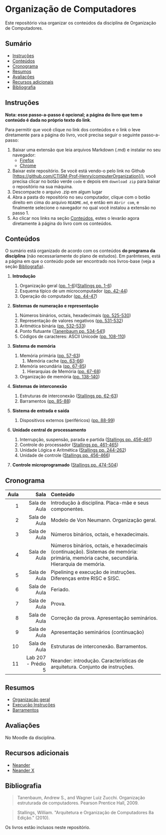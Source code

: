 # Organização de Computadores

Este repositório visa organizar os conteúdos da disciplina de Organização de Computadores.

## Sumário

* [Instruções](#instruções)
* [Conteúdos](#conteúdos)
* [Cronograma](#cronograma)
* [Resumos](#resumos)
* [Avaliações](#avaliações)
* [Recursos adicionais](#recursos-adicionais)
* [Bibliografia](#bibliografia)

## Instruções

**Nota: esse passo-a-passo é opcional; a página do livro que tem o conteúdo é dada no próprio texto do link**.

Para permitir que você clique no link dos conteúdos e o link o leve diretamente para a página do livro, você precisa seguir o seguinte passo-a-passo:

1. Baixar uma extensão que leia arquivos Markdown (.md) e instalar no seu navegador:
   * [Firefox](https://addons.mozilla.org/pt-BR/firefox/addon/markdown-viewer-webext/)
   * [Chrome](https://chrome.google.com/webstore/detail/markdown-viewer/ckkdlimhmcjmikdlpkmbgfkaikojcbjk)
2. Baixar este repositório. Se você está vendo-o pelo link no Github [https://github.com/CTISM-Prof-Henry/computerOrganization](), você precisa clicar no botão verde `code`
e depois em `download zip` para baixar o repositório na sua máquina.
3. Descompacte o arquivo .zip em algum lugar
4. Abra a pasta do repositório no seu computador, clique com o botão direito em cima do arquivo `README.md`, e então em `Abrir com`, e finalmente selecione o navegador no 
   qual você instalou a extensão no passo 1. 
5. Ao clicar nos links na seção [Conteúdos](#conteúdos), estes o levarão agora diretamente à página do livro com os conteúdos.

## Conteúdos

O sumário está organizado de acordo com os conteúdos **do programa da disciplina** (não necessariamente do plano de estudos). Em parênteses, está a página em que o conteúdo pode ser encontrado nos livros-base (veja a seção [Bibliografia](#Bibliografia)).


1. **Introdução**
    1. Organização geral (<a href="tanenbaum.pdf#page=20">pp. 1-6</a>)(<a href="stallings.pdf#page=22">Stallings pp. 1-6</a>)
    2. Esquema típico de um microcomputador (<a href="tanenbaum.pdf#page=61">pp. 42-44</a>)
    3. Operação do computador (<a href="tanenbaum.pdf#page=63">pp. 44-47</a>)

2. **Sistemas de numeração e representação**
    1. Números binários, octais, hexadecimais (<a href="tanenbaum.pdf#page=544">pp. 525-530</a>)
    2. Representação de valores negativos (<a href="tanenbaum.pdf#page=550">pp. 531-532</a>)
    3. Aritmética binária (<a href="tanenbaum.pdf#page=551">pp. 532-533</a>)
    4. Ponto flutuante (<a href="tanenbaum.pdf#page=553">Tanenbaum pp. 534-541</a>)<!--(<a href="stallings.pdf#page=283">Stallings pp. 262-275</a>)-->
    5. Códigos de caracteres: ASCII Unicode (<a href="tanenbaum.pdf#page=127">pp. 108-110</a>)

3. **Sistema de memória**
    1. Memória primária (<a href="tanenbaum.pdf#page=76">pp. 57-63</a>)
        1. Memória cache (<a href="tanenbaum.pdf#page=82">pp. 63-66</a>)
    2. Memória secundária (<a href="tanenbaum.pdf#page=86">pp. 67-85</a>)
        1. Hierarquias de Memória (<a href="tanenbaum.pdf#page=86">pp. 67-68</a>)
    3. Organização de memória (<a href="tanenbaum.pdf#page=157">pp. 138-140</a>) 
    <!--4. Memória virtual (<a href="tanenbaum.pdf#page=364">pp. 345-365</a>)-->

4. **Sistemas de interconexão**
    1. Estruturas de interconexão <!--(<a href="tanenbaum.pdf#page=506">pp. 487-489</a>)-->(<a href="stallings.pdf#page=83">Stallings pp. 62-63</a>)
    2. Barramentos (<a href="tanenbaum.pdf#page=104">pp. 85-88</a>) 

5. **Sistema de entrada e saída**
    1. Dispositivos externos (periféricos) (<a href="tanenbaum.pdf#page=107">pp. 88-99</a>) 

6. **Unidade central de processamento**
    1. Interrupção, suspensão, parada e partida (<a href="stallings.pdf#page=477">Stallings pp. 456-461</a>)
    2. Controle do processador (<a href="stallings.pdf#page=482">Stallings pp. 461-465</a>) 
    <!--2. Registradores (<a href="tanenbaum.pdf#page=152">pp. 133-137</a>)-->
    3. Unidade Lógica e Aritmética <!--(<a href="tanenbaum.pdf#page=149">Tanenbaum pp. 130-132</a>)-->(<a href="stallings.pdf#page=265">Stallings pp. 244-262</a>)
    4. Unidade de controle (<a href="stallings.pdf#page=477">Stallings pp. 456-466</a>)

7. **Controle microprogramado** (<a href="stallings.pdf#page=495">Stallings pp. 474-504</a>)


<!--
**introdução:** (<a href="tanenbaum.pdf#page=61">pp. 42-132</a>) 
**provavelmente é esse aqui:** (<a href="tanenbaum.pdf#page=134">pp. 155</a>) 

* Circuitos lógicos básicos (<a href="tanenbaum.pdf#page=142">pp. 123</a>)
    * Decodificadores (<a href="tanenbaum.pdf#page=145">pp. 126-127</a>)
    * Unidade lógica e aritmética (<a href="tanenbaum.pdf#page=149">pp. 130-132</a>)
* Memória 
    * Registradores (<a href="tanenbaum.pdf#page=152">pp. 133-137</a>)
-->

## Cronograma 

| Aula |               Sala | Conteúdo |
|-----:|-------------------:|:---------|
|    1 |       Sala de Aula | Introdução à disciplina. Placa-mãe e seus componentes. |
|    2 |       Sala de Aula | Modelo de Von Neumann. Organização geral. |
|    3 |       Sala de Aula | Números binários, octais, e hexadecimais. |
|    4 |       Sala de Aula | Números binários, octais, e hexadecimais (continuação). Sistemas de memória: primária, memória cache, secundária. Hierarquia de memória. |
|    5 |       Sala de Aula | Pipelining e execução de instruções. Diferenças entre RISC e SISC. |
|    6 |       Sala de Aula | Feriado. |
|    7 |       Sala de Aula | Prova. |
|    8 |       Sala de Aula | Correção da prova. Apresentação seminários. |
|    9 |       Sala de Aula | Apresentação seminários (continuação) |
|   10 |       Sala de Aula | Estruturas de interconexão. Barramentos. |
|   11 | Lab 207 - Prédio 5 | Neander: introdução. Características de arquitetura. Conjunto de instruções. |

## Resumos

* [Organização geral](organização_geral.md)
* [Execução Instruções](execução_instruções.md)
* [Barramentos](barramentos.md)

## Avaliações

No Moodle da disciplina.

## Recursos adicionais

* [Neander](http://www.inf.ufrgs.br/arq/wiki/doku.php?id=neander)
* [Neander X](https://dcc.ufrj.br/~gabriel/neander.php)

## Bibliografia

> Tanenbaum, Andrew S., and Wagner Luiz Zucchi. Organização estruturada de computadores. Pearson Prentice Hall, 2009.

> Stallings, William. "Arquitetura e Organização de Computadores 8a Edição." (2010).

Os livros estão inclusos neste repositório.